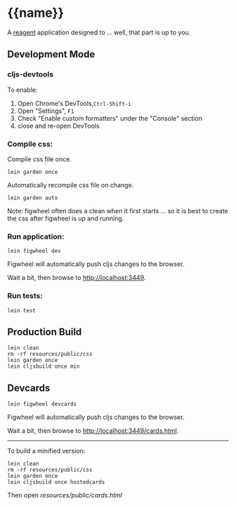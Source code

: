 # {{name}}

A [reagent](https://github.com/reagent-project/reagent) application designed to ... well, that part is up to you.

## Development Mode

### cljs-devtools

To enable:

1. Open Chrome's DevTools,`Ctrl-Shift-i`
2. Open "Settings", `F1`
3. Check "Enable custom formatters" under the "Console" section
4. close and re-open DevTools

### Compile css:

Compile css file once.

```
lein garden once
```

Automatically recompile css file on change.

```
lein garden auto
```

Note: figwheel often does a clean when it first starts ... so it is best to create the css after figwheel is up and running.

### Run application:

```
lein figwheel dev
```

Figwheel will automatically push cljs changes to the browser.

Wait a bit, then browse to [http://localhost:3449](http://localhost:3449).

### Run tests:

```
lein test
```

## Production Build

```
lein clean
rm -rf resources/public/css
lein garden once
lein cljsbuild once min
```

## Devcards

```
lein figwheel devcards
```

Figwheel will automatically push cljs changes to the browser.

Wait a bit, then browse to [http://localhost:3449/cards.html](http://localhost:3449/cards.html).

---

To build a minified version:

```
lein clean
rm -rf resources/public/css
lein garden once
lein cljsbuild once hostedcards
```
Then open *resources/public/cards.html*
